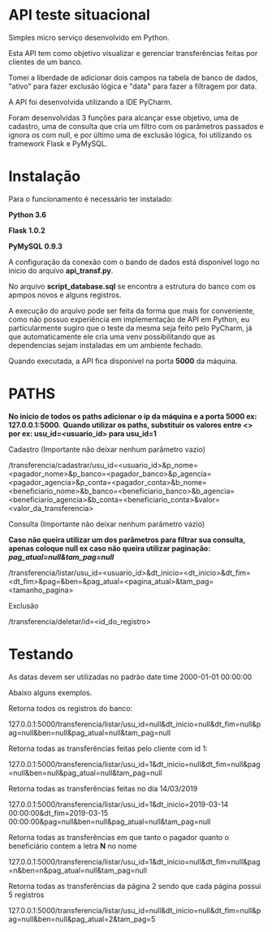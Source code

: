 # API teste situacional


Simples micro serviço desenvolvido em Python.

Esta API tem como objetivo visualizar e gerenciar transferências feitas por clientes de um banco.

Tomei a liberdade de adicionar dois campos na tabela de banco de dados, "ativo" para fazer exclusão lógica e "data" para fazer a filtragem por data.

A API foi desenvolvida utilizando a IDE PyCharm.

Foram desenvolvidas 3 funções para alcançar esse objetivo, uma de cadastro, uma de consulta que cria um filtro com os parâmetros passados e ignora os com null, e por último uma de exclusão lógica, foi utilizando os framework Flask e PyMySQL.


# Instalação


Para o funcionamento é necessário ter instalado:

**Python 3.6**

**Flask 1.0.2**

**PyMySQL 0.9.3**

A configuração da conexão com o bando de dados está disponível logo no inicio do arquivo **api_transf.py**.

No arquivo **script_database.sql** se encontra a estrutura do banco com os apmpos novos e alguns registros.

A execução do arquivo pode ser feita da forma que mais for conveniente, como não possuo experiência em implementação de API em Python, eu particularmente sugiro que o teste da mesma seja feito pelo PyCharm, já que automaticamente ele cria uma venv possibilitando que as dependencias sejam instaladas em um ambiente fechado.

Quando executada, a API fica disponível na porta **5000** da máquina.


# PATHS


**No inicio de todos os paths adicionar o ip da máquina e a porta 5000 ex: 127.0.0.1:5000.**
**Quando utilizar os paths, substituir os valores entre <> por ex: usu_id=<usuario_id> para usu_id=1**

Cadastro (Importante não deixar nenhum parâmetro vazio)

/transferencia/cadastrar/usu_id=<usuario_id>&p_nome=<pagador_nome>&p_banco=<pagador_banco>&p_agencia=<pagador_agencia>&p_conta=<pagador_conta>&b_nome=<beneficiario_nome>&b_banco=<beneficiario_banco>&b_agencia=<beneficiario_agencia>&b_conta=<beneficiario_conta>&valor=<valor_da_transferencia> 

Consulta (Importante não deixar nenhum parâmetro vazio)

**Caso não queira utilizar um dos parâmetros para filtrar sua consulta, apenas coloque null ex caso não queira utilizar paginação: _pag_atual=null&tam_pag=null_**

/transferencia/listar/usu_id=<usuario_id>&dt_inicio=<dt_inicio>&dt_fim=<dt_fim>&pag=<pagador>&ben=<beneficiario>&pag_atual=<pagina_atual>&tam_pag=<tamanho_pagina> 
  
 Exclusão
 
 /transferencia/deletar/id=<id_do_registro> 
 
 
# Testando
 

As datas devem ser utilizadas no padrão date time 2000-01-01 00:00:00

Abaixo alguns exemplos.

Retorna todos os registros do banco:

127.0.0.1:5000/transferencia/listar/usu_id=null&dt_inicio=null&dt_fim=null&pag=null&ben=null&pag_atual=null&tam_pag=null

Retorna todas as transferências feitas pelo cliente com id 1:

127.0.0.1:5000/transferencia/listar/usu_id=1&dt_inicio=null&dt_fim=null&pag=null&ben=null&pag_atual=null&tam_pag=null
  
Retorna todas as transferências feitas no dia 14/03/2019
  
127.0.0.1:5000/transferencia/listar/usu_id=1&dt_inicio=2019-03-14 00:00:00&dt_fim=2019-03-15 00:00:00&pag=null&ben=null&pag_atual=null&tam_pag=null

Retorna todas as transferências em que tanto o pagador quanto o beneficiário contem a letra **N** no nome
  
127.0.0.1:5000/transferencia/listar/usu_id=1&dt_inicio=null&dt_fim=null&pag=n&ben=n&pag_atual=null&tam_pag=null

Retorna todas as transferências da página 2 sendo que cada página possui 5 registros

127.0.0.1:5000/transferencia/listar/usu_id=null&dt_inicio=null&dt_fim=null&pag=null&ben=null&pag_atual=2&tam_pag=5

